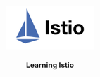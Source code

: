 <p align="center">
    <img alt="Logo" src="/logo.png" width="200" />
    <h3 align="center">Learning Istio</h3>
</p>
<br/>
<br/>
